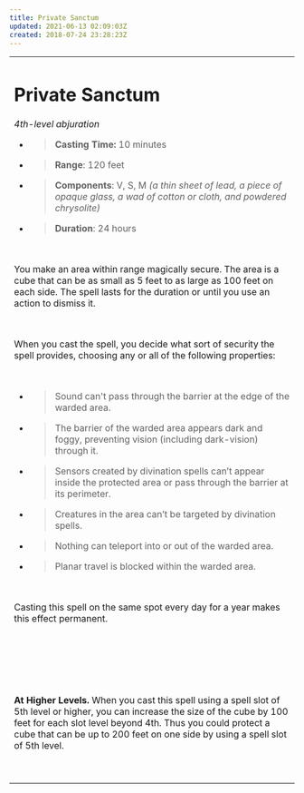 ```yaml
---
title: Private Sanctum
updated: 2021-06-13 02:09:03Z
created: 2018-07-24 23:28:23Z
---
```


<table><tbody><tr class="odd"><td><h1 id="private-sanctum"><strong>Private Sanctum</strong></h1><p><em>4th-level abjuration</em></p><ul><li><blockquote><p><strong>Casting Time:</strong> 10 minutes</p></blockquote></li><li><blockquote><p><strong>Range</strong>: 120 feet</p></blockquote></li><li><blockquote><p><strong>Components</strong>: V, S, M <em>(a thin sheet of lead, a piece of opaque glass, a wad of cotton or cloth, and powdered chrysolite)</em></p></blockquote></li><li><blockquote><p><strong>Duration</strong>: 24 hours</p></blockquote></li></ul><p> </p><p>You make an area within range magically secure. The area is a cube that can be as small as 5 feet to as large as 100 feet on each side. The spell lasts for the duration or until you use an action to dismiss it.</p><p> </p><p>When you cast the spell, you decide what sort of security the spell provides, choosing any or all of the following properties:</p><p> </p><ul><li><blockquote><p>Sound can't pass through the barrier at the edge of the warded area.</p></blockquote></li><li><blockquote><p>The barrier of the warded area appears dark and foggy, preventing vision (including dark-vision) through it.</p></blockquote></li><li><blockquote><p>Sensors created by divination spells can’t appear inside the protected area or pass through the barrier at its perimeter.</p></blockquote></li><li><blockquote><p>Creatures in the area can’t be targeted by divination spells.</p></blockquote></li><li><blockquote><p>Nothing can teleport into or out of the warded area.</p></blockquote></li><li><blockquote><p>Planar travel is blocked within the warded area.</p></blockquote></li></ul><p> </p><p>Casting this spell on the same spot every day for a year makes this effect permanent.</p><p> </p><p> </p><p> </p><p><strong>At Higher Levels.</strong> When you cast this spell using a spell slot of 5th level or higher, you can increase the size of the cube by 100 feet for each slot level beyond 4th. Thus you could protect a cube that can be up to 200 feet on one side by using a spell slot of 5th level.</p><p> </p></td></tr></tbody></table>